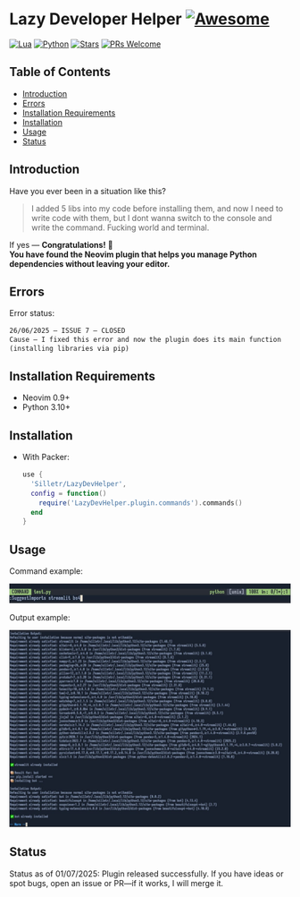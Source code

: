 # Lazy Developer Helper [![Awesome](https://awesome.re/badge.svg)](https://awesome.re)

[![Lua](https://img.shields.io/badge/Lua-5.4.8-purple.svg?logo=lua\&logoColor=white)](https://www.lua.org/)
[![Python](https://img.shields.io/badge/python-3.10+-blue)](https://www.python.org)
[![Stars](https://img.shields.io/github/stars/Silletr/LazyDevHelper?style=flat-square\&color=yellow)](https://github.com/Silletr/LazyDevHelper/stargazers)
[![PRs Welcome](https://img.shields.io/badge/PRs-welcome-brightgreen.svg?style=flat-square)](https://github.com/Silletr/LazyDevHelper/pulls)
## Table of Contents
<!-- toc -->
- [Introduction](#introduction)
- [Errors](#errors)
- [Installation Requirements](#installation-requirements)
- [Installation](#installation)
- [Usage](#usage)
- [Status](#status)
<!-- tocstop -->
## Introduction

Have you ever been in a situation like this?

> I added 5 libs into my code before installing them, and now I need to write code with them, but I dont wanna switch to the console and write the command. Fucking world and terminal.

If yes — **Congratulations!** 🎉\
**You have found the Neovim plugin that helps you manage Python dependencies without leaving your editor.**

## Errors

Error status:

```text
26/06/2025 – ISSUE 7 – CLOSED  
Cause – I fixed this error and now the plugin does its main function (installing libraries via pip)
```

## Installation Requirements

- Neovim 0.9+
- Python 3.10+

## Installation

- With Packer:
  ```lua
  use {
    'Silletr/LazyDevHelper',
    config = function()
      require('LazyDevHelper.plugin.commands').commands()
    end
  }
  ```

## Usage

Command example:

![Input example](https://raw.githubusercontent.com/Silletr/LazyDevHelper/main/images/command_example.png)

Output example:

![Output](https://raw.githubusercontent.com/Silletr/LazyDevHelper/main/images/output_example.png)

## Status

Status as of 01/07/2025:
Plugin released successfully.
If you have ideas or spot bugs, open an issue or PR—if it works, I will merge it.
